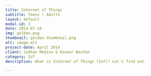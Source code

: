 ```yaml
---
title: Internet of Things 
subtitle: Teens | Adults
layout: default
modal-id: 3
date: 2014-07-16
img: golden.png
thumbnail: golden-thumbnail.png
alt: image-alt
project-date: April 2014
client: Jodhan Medina & Kaveer Bachoo
category: IoT 
description: What is Internet of Things (IoT)? Let's find out.  

---
```

